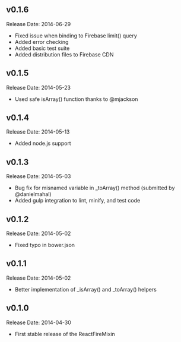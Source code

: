 v0.1.6
-------------
Release Date: 2014-06-29

  * Fixed issue when binding to Firebase limit() query
  * Added error checking
  * Added basic test suite
  * Added distribution files to Firebase CDN

v0.1.5
-------------
Release Date: 2014-05-23

  * Used safe isArray() function thanks to @mjackson

v0.1.4
-------------
Release Date: 2014-05-13

  * Added node.js support

v0.1.3
-------------
Release Date: 2014-05-03

  * Bug fix for misnamed variable in _toArray() method (submitted by @danielmahal)
  * Added gulp integration to lint, minify, and test code

v0.1.2
-------------
Release Date: 2014-05-02

  * Fixed typo in bower.json

v0.1.1
-------------
Release Date: 2014-05-02

  * Better implementation of _isArray() and _toArray() helpers

v0.1.0
-------------
Release Date: 2014-04-30

  * First stable release of the ReactFireMixin